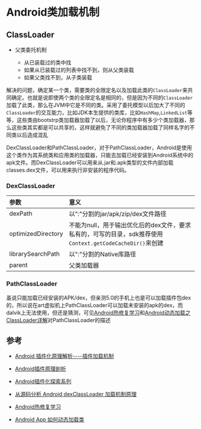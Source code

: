 # Android类加载机制

## ClassLoader

- 父类委托机制

  - 从已装载过的类中找
  - 如果从已装载过的列表中找不到，则从父类装载
  - 如果父类找不到，从子类装载

解决的问题，确定某一个类，需要类的全限定名以及加载此类的`ClassLoader`来共同确定。也就是说即使两个类的全限定名是相同的，但是因为不同的`ClassLoader`加载了此类，那么在JVM中它是不同的类。采用了委托模型以后加大了不同的 `ClassLoader`的交互能力，比如JDK本生提供的类库，比如`HashMap`,`LinkedList`等等，这些类由bootstrp类加载器加载了以后，无论你程序中有多少个类加载器，那么这些类其实都是可以共享的，这样就避免了不同的类加载器加载了同样名字的不同类以后造成混乱

DexClassLoader和PathClassLoader，对于PathClassLoader，Android是使用这个类作为其系统类和应用类的加载器，只能去加载已经安装到Android系统中的apk文件。而DexClassLoader可以用来从.jar和.apk类型的文件内部加载classes.dex文件，可以用来执行非安装的程序代码。

### DexClassLoader

参数                 | 意义
:----------------- | :----------------------------------------------------------------------
dexPath            | 以":"分割的jar/apk/zip/dex文件路径
optimizedDirectory | 不能为null，用于输出优化后的dex文件，要求私有的，可写的目录，sdk推荐使用`Context.getCodeCacheDir()`来创建
librarySearchPath  | 以":"分割的Native库路径
parent             | 父类加载器

### PathClassLoader

虽说只能加载已经安装的APK/dex，但亲测5.0的手机上也是可以加载插件包dex的，所以说在art虚拟机上PathClassLoader可以加载未安装的apk的dex，而dalvik上无法使用，但还是猜测，可见[Android热修复学习](http://blog.csdn.net/xiandan87/article/details/51734200)和[Android动态加载之ClassLoader详解](http://www.jianshu.com/p/a620e368389a)对PathClassLoader的描述

## 参考

- [Android 插件化原理解析----插件加载机制](http://weishu.me/2016/04/05/understand-plugin-framework-classloader/)

- [Android插件原理剖析](http://www.alloyteam.com/2014/04/android-cha-jian-yuan-li-pou-xi/?utm_source=tuicool&utm_medium=referral)

- [Android插件化探索系列](http://blog.csdn.net/maplejaw_/article/details/51596374)

- [从源码分析 Android dexClassLoader 加载机制原理](http://blog.csdn.net/nanzhiwen666/article/details/50515895)

- [Android热修复学习](http://blog.csdn.net/xiandan87/article/details/51734200)

- [Android App 如何动态加载类](http://blog.csdn.net/quaful/article/details/6096951)
